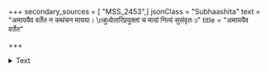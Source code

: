 +++
secondary_sources = [ "MSS_2453",]
jsonClass = "Subhaashita"
text = "अमाययैव वर्तेत न कथंचन मायया।  \nबुध्येतारिप्रयुक्तां च मायां नित्यं सुसंवृतः॥"
title = "अमाययैव वर्तेत"

+++

<details><summary>Text</summary>

अमाययैव वर्तेत न कथंचन मायया।  
बुध्येतारिप्रयुक्तां च मायां नित्यं सुसंवृतः॥
</details>
